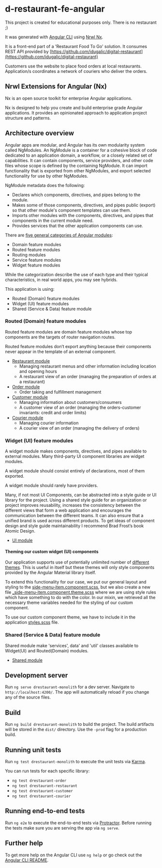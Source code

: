 # d-restaurant-fe-angular

This project is created for educational purposes only. There is no restaurant ;)

It was generated with [Angular CLI](https://github.com/angular/angular-cli) using [Nrwl Nx](https://nrwl.io/nx).

It is a front-end part of a 'Restaurant Food To Go' solution. It consumes REST API provided by [https://github.com/idugalic/digital-restaurant](https://github.com/idugalic/digital-restaurant)

Customers use the website to place food orders at local restaurants. Application/s coordinates a network of couriers who deliver the orders.


## Nrwl Extensions for Angular (Nx)

Nx is an open source toolkit for enterprise Angular applications.

Nx is designed to help you create and build enterprise grade Angular applications. It provides an opinionated approach to application project structure and patterns.

## Architecture overview

Angular apps are modular, and Angular has its own modularity system called NgModules. An NgModule is a container for a cohesive block of code dedicated to an application domain, a workflow, or a closely related set of capabilities. It can contain components, service providers, and other code files whose scope is defined by the containing NgModule. It can import functionality that is exported from other NgModules, and export selected functionality for use by other NgModules.

NgModule metadata does the following:

 - Declares which components, directives, and pipes belong to the module.
 - Makes some of those components, directives, and pipes public (export) so that other module's component templates can use them.
 - Imports other modules with the components, directives, and pipes that components in the current module need.
 - Provides services that the other application components can use.

There are [five general categories of Angular modules](https://angular.io/guide/module-types):

 - Domain feature modules
 - Routed feature modules
 - Routing modules
 - Service feature modules
 - Widget feature modules

While the categorization describe the use of each type and their typical characteristics, in real world apps, you may see hybrids.

This application is using:

 - Routed (Domain) feature modules
 - Widget (UI) feature modules
 - Shared (Service & Data) feature module

### Routed (Domain) feature modules
Routed feature modules are domain feature modules whose top components are the targets of router navigation routes. 

Routed feature modules don’t export anything because their components never appear in the template of an external component.

 - [Restaurant module](libs/drestaurant-restaurant/src/lib/drestaurant-restaurant.module.ts) 
    - Managing restaurant menus and other information including location and opening hours
    - A restaurant view of an order  (managing the preparation of orders at a restaurant)
 - [Order module](libs/drestaurant-order/src/lib/drestaurant-order.module.ts)
    - Order taking and fulfillment management
 - [Customer module](libs/drestaurant-customer/src/lib/drestaurant-customer.module.ts) 
    - Managing information about customers/consumers
    - A customer view of an order (managing the orders-customer invariants: credit and order limits)
 - [Courier module](libs/drestaurant-courier/src/lib/drestaurant-courier.module.ts)
    - Managing courier information
    - A courier view of an order (managing the delivery of orders)


### Widget (UI) feature modules
A widget module makes components, directives, and pipes available to external modules. Many third-party UI component libraries are widget modules.

A widget module should consist entirely of declarations, most of them exported.

A widget module should rarely have providers.

Many, if not most UI Components, can be abstracted into a style guide or UI library for the project. Using a shared style guide for an organization or project improves reusability, increases the consistency between the different views that form a web application and encourages the communication between the different teams. It can also ensure that a unified brand is used across different products. To get ideas of component design and style guide maintainability I recommend Brad Frost’s book Atomic Design.

 - [UI module](libs/drestaurant-ui/src/lib/drestaurant-ui.module.ts)


#### Theming our custom widget (UI) components
Our application supports use of potentially unlimited number of [different themes](apps/drestaurant-monolith/src/styles/_theme.scss). This is useful in itself but these themes will only style components provided by the Angular Material library itself.

To extend this functionality for our case, we put our general layout and styling to the [side-menu-item.component.scss](libs/drestaurant-ui/src/lib/side-menu-item/side-menu-item.component.scss), but we also create a new file [_side-menu-item.component.theme.scss](libs/drestaurant-ui/src/lib/side-menu-item/_side-menu-item.component.theme.scss) where we are using style rules which have something to do with the color. In our mixin, we retrieved all the necessary theme variables needed for the styling of our custom component.

To use our custom component theme, we have to include it in the application [styles.scss](apps/drestaurant-monolith/src/styles/styles.scss) file.

### Shared (Service & Data) feature module
Shared module make 'services', data' and 'util' classes available to Widget(UI) and Routed(Domain) modules.

 - [Shared module](libs/drestaurant-shared/src/lib/drestaurant-shared.module.ts)


## Development server

Run `ng serve drestaurant-monolith` for a dev server. Navigate to `http://localhost:4200/`. The app will automatically reload if you change any of the source files.

## Build

Run `ng build drestaurant-monolith` to build the project. The build artifacts will be stored in the `dist/` directory. Use the `-prod` flag for a production build.

## Running unit tests

Run `ng test drestaurant-monolith` to execute the unit tests via [Karma](https://karma-runner.github.io).

You can run tests for each specific library:
 - `ng test drestaurant-order`
 - `ng test drestaurant-restaurant`
 - `ng test drestaurant-customer`
 - `ng test drestaurant-courier`

## Running end-to-end tests

Run `ng e2e` to execute the end-to-end tests via [Protractor](http://www.protractortest.org/).
Before running the tests make sure you are serving the app via `ng serve`.

## Further help

To get more help on the Angular CLI use `ng help` or go check out the [Angular CLI README](https://github.com/angular/angular-cli/blob/master/README.md).
